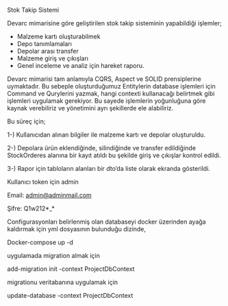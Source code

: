 Stok Takip Sistemi

Devarc mimarisine göre geliştirilen stok takip sisteminin yapabildiği işlemler;
-	Malzeme kartı oluşturabilmek
-	Depo tanımlamaları
-	Depolar arası transfer
-	Malzeme giriş ve çıkışları
-	Genel inceleme ve analiz için hareket raporu.

Devarc mimarisi tam anlamıyla CQRS, Aspect ve SOLID prensiplerine uymaktadır. 
Bu sebeple oluşturduğumuz Entitylerin database işlemleri için Command ve Qurylerini yazmak, hangi contexti kullanacağı belirtmek gibi
işlemleri uygulamak gerekiyor. Bu sayede işlemlerin yoğunluğuna göre kaynak verebiliriz ve yönetimini ayrı şekillerde ele alabiliriz.

Bu süreç için;

1-) Kullanıcıdan alınan bilgiler ile malzeme kartı ve depolar oluşturuldu.

2-) Depolara ürün eklendiğinde, silindiğinde ve transfer edildiğinde StockOrderes alanına bir kayıt atıldı bu şekilde giriş ve çıkışlar kontrol edildi.

3-) Rapor için tabloların alanları bir dto’da liste olarak ekranda gösterildi.

Kullanıcı token için admin

Email: admin@adminmail.com

Şifre: Q1w212*_*

Configurasyonları belirlenmiş olan databaseyi docker üzerinden ayağa kaldırmak için yml dosyasının bulunduğu dizinde,

 Docker-compose up -d 
 
 uygulamada migration almak için 
 
add-migration init -context ProjectDbContext

migrationu veritabanına uygulamak için 

update-database -context ProjectDbContext


